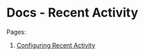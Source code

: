 # Docs - Recent Activity

Pages:
1. [Configuring Recent Activity](https://github.com/Readme-Workflows/recent-activity/blob/main/docs/Configuration.md)
